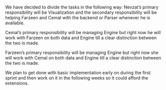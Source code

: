 We have decided to divide the tasks in the following way:
Nevzat’s primary responsibility will be Visualization and the secondary responsibility will be helping Farzeen and Cemal with the backend or Parser whenever he is available.

Cemal’s primary responsibility will be managing Engine but right now he will work with Farzeen on both data and Engine till a clear distinction between the two is made.

Farzeen’s primary responsibility will be managing Engine but right now she will work with Cemal on both data and Engine till a clear distinction between the two is made.

We plan to get done with basic implementation early on during the first sprint and then work on it in the following weeks so it could afford the extensions.
